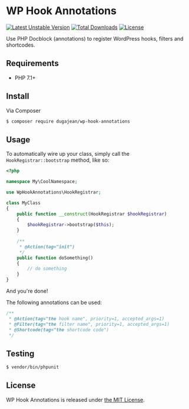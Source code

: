 # WP Hook Annotations

[![Latest Unstable Version](https://poser.pugx.org/dugajean/wp-hook-annotations/v/unstable)](https://packagist.org/packages/dugajean/wp-hook-annotations)
[![Total Downloads](https://poser.pugx.org/dugajean/wp-hook-annotations/downloads)](https://packagist.org/packages/dugajean/wp-hook-annotations) 
[![License](https://poser.pugx.org/dugajean/wp-hook-annotations/license)](https://packagist.org/packages/dugajean/wp-hook-annotations) 

Use PHP Docblock (annotations) to register WordPress hooks, filters and shortcodes.

## Requirements

- PHP 7.1+

## Install

Via Composer

```bash
$ composer require dugajean/wp-hook-annotations
```

## Usage

To automatically wire up your class, simply call the `HookRegistrar::bootstrap` method, like so: 

```php
<?php

namespace My\CoolNamespace;

use WpHookAnnotations\HookRegistrar;

class MyClass
{
    public function __construct(HookRegistrar $hookRegistrar) 
    {
        $hookRegistrar->bootstrap($this);
    }
    
    /**
     * @Action(tag="init")    
     */
    public function doSomething()
    {
        // do something
    }
}
```

And you're done!

The following annotations can be used:

```php
/**
 * @Action(tag="the hook name", priority=1, accepted_args=1)
 * @Filter(tag="the filter name", priority=1, accepted_args=1)
 * @Shortcode(tag="the shortcode code")
 */
```

## Testing

```bash
$ vendor/bin/phpunit
```

## License
WP Hook Annotations is released under [the MIT License](LICENSE).
